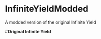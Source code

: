 # InfiniteYieldModded
A modded version of the original Infinite Yield

#**Original Infinite Yield**
